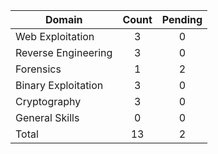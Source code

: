 

| Domain              | Count | Pending |
| ------------------- | :---: |  :---:  |
| Web Exploitation    |   3   |    0    |
| Reverse Engineering |   3   |    0    |
| Forensics           |   1   |    2    |
| Binary Exploitation |   3   |    0    |
| Cryptography        |  3    |    0    |
| General Skills      |   0   |    0    |
| Total               |   13  |    2    |
